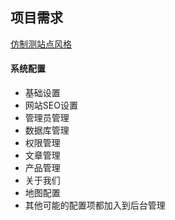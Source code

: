 ## 项目需求

[仿制测站点风格](http://57ea2360369b5.t73.qifeiye.com)

#### 系统配置

 - 基础设置
 - 网站SEO设置
 - 管理员管理
 - 数据库管理
 - 权限管理
 - 文章管理
 - 产品管理
 - 关于我们
 - 地图配置
 - 其他可能的配置项都加入到后台管理

